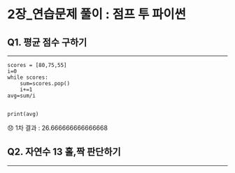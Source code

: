# 2장_연습문제 풀이 : 점프 투 파이썬

## Q1. 평균 점수 구하기
--------
```
scores = [80,75,55]
i=0
while scores:
    sum=scores.pop()
    i+=1
avg=sum/i


print(avg)
```

:disappointed: 1차 결과 : 26.666666666666668



## Q2. 자연수 13 홀,짝 판단하기
-----

